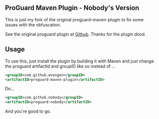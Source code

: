 ProGuard Maven Plugin - Nobody's Version
---------------------

This is just my fork of the original proguard-maven-plugin to fix some issues with the obfuscation.

See the original proguard plugin at [Github](https://github.com/wvengen/proguard-maven-plugin).
Thanks for the plugin dood.

Usage
-----

To use this, just install the plugin by building it with Maven and just change the proguard artifactId and groupID like so instead of ...

```XML
<groupID>com.github.wvengen</groupID>
<artifactID>proguard-maven-plugin</artifactID>
```

Do...

```XML
<groupID>com.github.nobody</groupID>
<artifactID>proguard-nobody</artifactID>
```

And you're good to go. 
